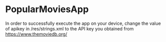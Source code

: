 # PopularMoviesApp

In order to successfully execute the app on your device, change the value of apikey in /res/strings.xml to the API key you obtained from https://www.themoviedb.org/
